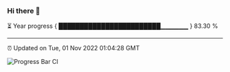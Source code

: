 ### Hi there 👋

⏳ Year progress { ████████████████████████▁▁▁▁▁▁ } 83.30 %

---

⏰ Updated on Tue, 01 Nov 2022 01:04:28 GMT

![Progress Bar CI](https://github.com/Shyam-Makwana/GitHub-Actions-Demo/workflows/Progress%20Bar%20CI/badge.svg)
